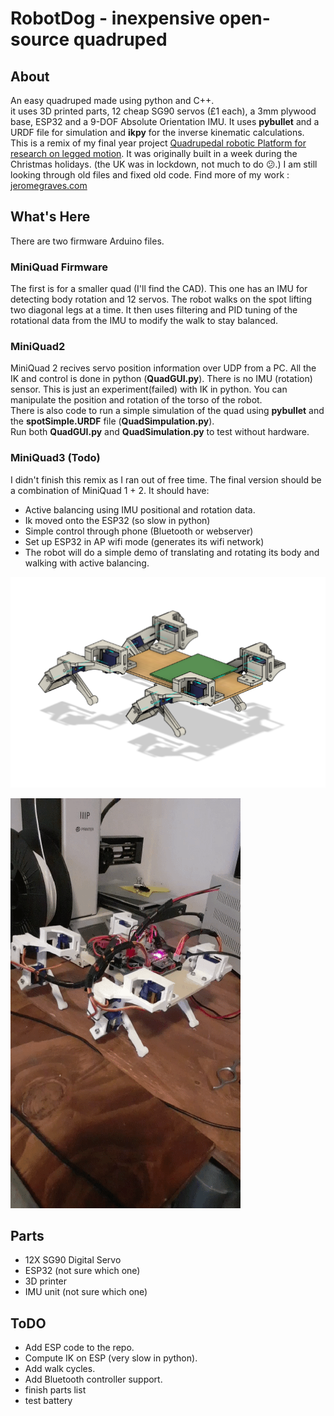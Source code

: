 # RobotDog -  inexpensive open-source quadruped 
## About
An easy quadruped made using python and C++.
<br/>
it uses 3D printed parts, 12 cheap SG90 servos (£1 each), a 3mm plywood base, ESP32 and a 9-DOF Absolute Orientation IMU. 
It uses __pybullet__ and a URDF file for simulation and __ikpy__ for the inverse kinematic calculations.
<br/>
This is a remix of my final year project 
<a href="https://www.researchgate.net/project/Quadrupedal-Robotic-Platform-For-Research-on-Legged-Motion-Planning" target="_blank">Quadrupedal robotic Platform for research on legged motion</a>. It was originally built in a week during the Christmas holidays. (the UK was in lockdown, not much to do :confused:.) I am still looking through old files and fixed old code.
Find more of my work : <a href="http://jeromegraves.com/" target="_blank">jeromegraves.com</a>

## What's Here
There are two firmware Arduino files.

### MiniQuad Firmware
 The first is for a smaller quad (I'll find the CAD). This one has an IMU for detecting body rotation and 12 servos. The robot walks on the spot lifting two diagonal legs at a time. It then uses filtering and PID tuning of the rotational data from the IMU to modify the walk to stay balanced.

### MiniQuad2
MiniQuad 2 recives servo position information over UDP from a PC.
All the IK and control is done in python (__QuadGUI.py__). There is no IMU (rotation) sensor. This is just an experiment(failed) with IK in python. You can manipulate the position and rotation of the torso of the robot.
<br/>
There is also code to run a simple simulation of the quad using __pybullet__ and the __spotSimple.URDF__ file (__QuadSimpulation.py__).
<br/>
Run both __QuadGUI.py__ and __QuadSimulation.py__ to test without hardware.

### MiniQuad3 (Todo)
I didn't finish this remix as I ran out of free time.
The final version should be a combination of MiniQuad 1 + 2. 
It should have: 
-  Active balancing using IMU positional and rotation data.
-  Ik moved onto the ESP32 (so slow in python)
-  Simple control through phone (Bluetooth or webserver)
-  Set up ESP32 in AP wifi mode (generates its wifi network)
-  The robot will do a simple demo of translating and rotating its body and walking with active balancing.  

![Dog CAD Picture](images/dog-cad.png?raw=true "Title")

![Dog CAD Picture 2](images/dog-cad-2.gif?raw=true "Title")

## Parts
- 12X SG90 Digital Servo 
- ESP32 (not sure which one)
- 3D printer 
- IMU unit (not sure which one)

## ToDO
- Add ESP code to the repo.
- Compute IK on ESP (very slow in python).
- Add walk cycles.
- Add Bluetooth controller support.
- finish parts list
- test battery
